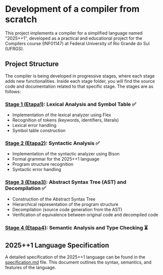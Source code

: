 # Development of a compiler from scratch

This project implements a compiler for a simplified language named "2025++1", developed as a practical and educational project for the Compilers course (INF01147) at Federal University of Rio Grande do Sul (UFRGS).

## Project Structure

The compiler is being developed in progressive stages, where each stage adds new functionalities. Inside each stage folder, you will find the source code and documentation related to that specific stage.
The stages are as follows:

### [Stage 1 (Etapa1)](./Etapa1): Lexical Analysis and Symbol Table ✅

- Implementation of the lexical analyzer using Flex
- Recognition of tokens (keywords, identifiers, literals)
- Lexical error handling
- Symbol table construction

### [Stage 2 (Etapa2)](./Etapa2): Syntactic Analysis ✅

- Implementation of the syntactic analyzer using Bison
- Formal grammar for the 2025++1 language
- Program structure recognition
- Syntactic error handling

### [Stage 3 (Etapa3)](./Etapa3): Abstract Syntax Tree (AST) and Decompilation ✅

- Construction of the Abstract Syntax Tree
- Hierarchical representation of the program structure
- Decompilation (source code generation from the AST)
- Verification of equivalence between original code and decompiled code

### [Stage 4 (Etapa4)](./Etapa4): Semantic Analysis and Type Checking ⏳

## 2025++1 Language Specification

A detailed specification of the 2025++1 language can be found in the [specification.md](./specification.md) file. This document outlines the syntax, semantics, and features of the language.
